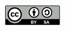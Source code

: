 <!--- License infromation for the html version --->
[![CC-BY-SA](en/images/CC-BY-SA.svg)](https://creativecommons.org/licenses/by-sa/4.0/)
